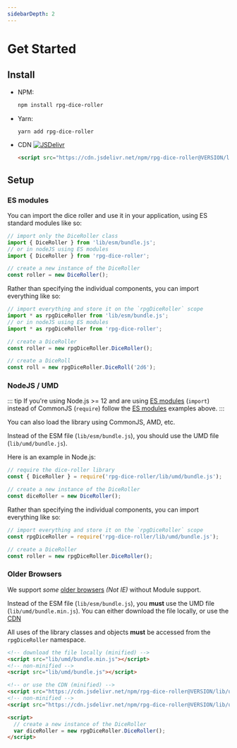 ```yaml
---
sidebarDepth: 2
---
```


# Get Started

## Install

* NPM:
    ```bash
    npm install rpg-dice-roller
    ```
* Yarn:
    ```bash
    yarn add rpg-dice-roller
    ```
* CDN
    [![JSDelivr](https://data.jsdelivr.com/v1/package/npm/rpg-dice-roller/badge)](https://www.jsdelivr.com/package/npm/rpg-dice-roller)
    
    ```html
    <script src="https://cdn.jsdelivr.net/npm/rpg-dice-roller@VERSION/lib/umd/bundle.min.js"></script>
    ```


## Setup

### ES modules

You can import the dice roller and use it in your application, using ES standard modules like so:

```js
// import only the DiceRoller class
import { DiceRoller } from 'lib/esm/bundle.js';
// or in nodeJS using ES modules
import { DiceRoller } from 'rpg-dice-roller';

// create a new instance of the DiceRoller
const roller = new DiceRoller();
```

Rather than specifying the individual components, you can import everything like so:

```js
// import everything and store it on the `rpgDiceRoller` scope
import * as rpgDiceRoller from 'lib/esm/bundle.js';
// or in nodeJS using ES modules
import * as rpgDiceRoller from 'rpg-dice-roller';

// create a DiceRoller
const roller = new rpgDiceRoller.DiceRoller();

// create a DiceRoll
const roll = new rpgDiceRoller.DiceRoll('2d6');
```


### NodeJS / UMD

::: tip
If you're using Node.js >= 12 and are using [ES modules](https://nodejs.org/api/esm.html) (`import`) instead of CommonJS (`require`) follow the [ES modules](#es-modules) examples above.
:::

You can also load the library using CommonJS, AMD, etc.

Instead of the ESM file (`lib/esm/bundle.js`), you should use the UMD file (`lib/umd/bundle.js`).

Here is an example in Node.js:

```js
// require the dice-roller library
const { DiceRoller } = require('rpg-dice-roller/lib/umd/bundle.js');

// create a new instance of the DiceRoller
const diceRoller = new DiceRoller();
```

Rather than specifying the individual components, you can import everything like so:
```js
// import everything and store it on the `rpgDiceRoller` scope
const rpgDiceRoller = require('rpg-dice-roller/lib/umd/bundle.js');

// create a DiceRoller
const roller = new rpgDiceRoller.DiceRoller();
```


### Older Browsers

We support _some_ [older browsers](readme.md#browser-support) *(Not IE)* without Module support.

Instead of the ESM file (`lib/esm/bundle.js`), you **must** use the UMD file (`lib/umd/bundle.min.js`). You can either download the file locally, or use the [CDN](#install)

All uses of the library classes and objects **must** be accessed from the `rpgDiceRoller` namespace.

```html
<!-- download the file locally (minified) -->
<script src="lib/umd/bundle.min.js"></script>
<!-- non-minified -->
<script src="lib/umd/bundle.js"></script>

<!-- or use the CDN (minified) -->
<script src="https://cdn.jsdelivr.net/npm/rpg-dice-roller@VERSION/lib/umd/bundle.min.js"></script>
<!-- non-minified -->
<script src="https://cdn.jsdelivr.net/npm/rpg-dice-roller@VERSION/lib/umd/bundle.js"></script>

<script>
  // create a new instance of the DiceRoller
  var diceRoller = new rpgDiceRoller.DiceRoller();
</script>
```
